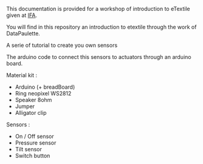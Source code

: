 This documentation is provided for a workshop of introduction to eTextile given at [IFA](https://www.ifaparis.com/).

You will find in this repository an introduction to etextile through the work of DataPaulette.

A serie of tutorial to create you own sensors

The arduino code to connect this sensors to actuators through an arduino board.

Material kit :
- Arduino (+ breadBoard)
- Ring neopixel WS2812
- Speaker 8ohm
- Jumper
- Alligator clip

Sensors :
- On / Off sensor
- Pressure sensor
- Tilt sensor
- Switch button 
